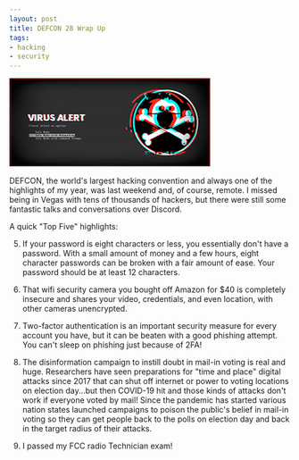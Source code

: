 ```yaml
---
layout: post
title: DEFCON 28 Wrap Up
tags:
- hacking
- security
---
```


![Devil Cold Caller](/public/images/dc-28-safemode.jpg)

DEFCON, the world's largest hacking convention and always one of the highlights of my year, was last weekend and, of course, remote. I missed being in Vegas with tens of thousands of hackers, but there were still some fantastic talks and conversations over Discord.

A quick "Top Five" highlights:

5. If your password is eight characters or less, you essentially don't have a password. With a small amount of money and a few hours, eight character passwords can be broken with a fair amount of ease. Your password should be at least 12 characters.

4. That wifi security camera you bought off Amazon for $40 is completely insecure and shares your video, credentials, and even location, with other cameras unencrypted.

3. Two-factor authentication is an important security measure for every account you have, but it can be beaten with a good phishing attempt. You can't sleep on phishing just because of 2FA!

2. The disinformation campaign to instill doubt in mail-in voting is real and huge. Researchers have seen preparations for "time and place" digital attacks since 2017 that can shut off internet or power to voting locations on election day...but then COVID-19 hit and those kinds of attacks don't work if everyone voted by mail! Since the pandemic has started various nation states launched campaigns to poison the public's belief in mail-in voting so they can get people back to the polls on election day and back in the target radius of their attacks.

1. I passed my FCC radio Technician exam!